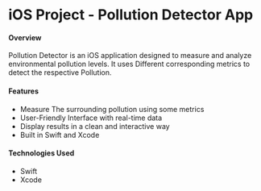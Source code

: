 # iOS Project - Pollution Detector App

#### Overview
Pollution Detector is an iOS application designed to measure and analyze environmental pollution levels.
It uses  Different corresponding metrics to detect the respective Pollution.

#### Features
- Measure The surrounding pollution using some metrics
- User-Friendly Interface with real-time data
- Display results in a clean and interactive way
- Built in Swift and Xcode

#### Technologies Used
- Swift
- Xcode
